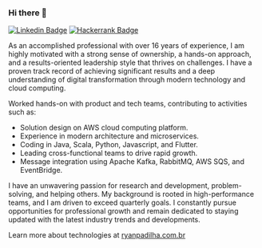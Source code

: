 ### Hi there 👋

[![Linkedin Badge](https://img.shields.io/badge/-LinkedIn-blue?style=flat-square&logo=Linkedin&logoColor=white&link=https://www.linkedin.com/in/ryanpadilha/)](https://www.linkedin.com/in/ryanpadilha/)
[![Hackerrank Badge](https://img.shields.io/badge/-Hackerrank-2EC866?style=flat-square&logo=HackerRank&logoColor=white&link=https://www.hackerrank.com/ryanpadilha)](https://www.hackerrank.com/ryanpadilha)

As an accomplished professional with over 16 years of experience, I am highly motivated with a strong sense of ownership, a hands-on approach, and a results-oriented leadership style that thrives on challenges. I have a proven track record of achieving significant results and a deep understanding of digital transformation through modern technology and cloud computing.

Worked hands-on with product and tech teams, contributing to activities such as:

- Solution design on AWS cloud computing platform.
- Experience in modern architecture and microservices.
- Coding in Java, Scala, Python, Javascript, and Flutter.
- Leading cross-functional teams to drive rapid growth.
- Message integration using Apache Kafka, RabbitMQ, AWS SQS, and EventBridge.

I have an unwavering passion for research and development, problem-solving, and helping others. My background is rooted in high-performance teams, and I am driven to exceed quarterly goals. I constantly pursue opportunities for professional growth and remain dedicated to staying updated with the latest industry trends and developments.

Learn more about technologies at [ryanpadilha.com.br](https://ryanpadilha.com.br)

